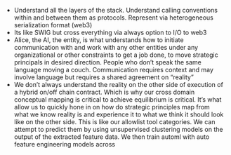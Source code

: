 - Understand all the layers of the stack. Understand calling conventions within and between them as protocols. Represent via heterogeneous serialization format (web3)
- Its like SWIG but cross everything via always option to I/O to web3
- Alice, the AI, the entity, is what understands how to initiate communication with and work with any other entities under any organizational or other constraints to get a job done, to move strategic principals in desired direction. People who don’t speak the same language moving a couch. Communication requires context and may involve language but requires a shared agreement on “reality”
- We don’t always understand the reality on the other side of execution of a hybrid on/off chain contract. Which is why our cross domain conceptual mapping is critical to achieve equilibrium is critical. It’s what allow us to quickly hone in on how do strategic principles map from what we know reality is and experience it to what we think it should look like on the other side. This is like our allowlist tool categories. We can attempt to predict them by using unsupervised clustering models on the output of the extracted feature data. We then train automl with auto feature engineering models across